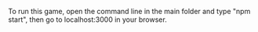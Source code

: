 To run this game, open the command line in the main folder and type "npm start", then go to localhost:3000 in your browser.
